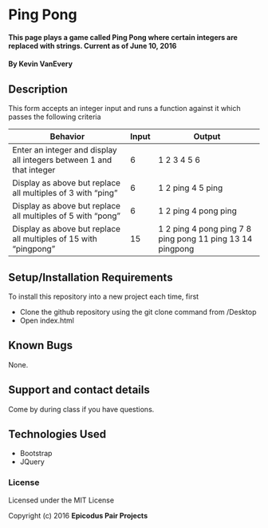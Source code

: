 # Ping Pong

#### This page plays a game called Ping Pong where certain integers are replaced with strings. Current as of June 10, 2016

#### By Kevin VanEvery

## Description

This form accepts an integer input and runs a function against it which passes the following criteria

|Behavior    |Input   |Output   |
|---|---|---|
|Enter an integer and display all integers between 1 and that integer  |6  |1 2 3 4 5 6  |
|Display as above but replace all multiples of 3 with “ping” |6  |1 2 ping 4 5 ping  |
|Display as above but replace all multiples of 5 with “pong” |6  |1 2 ping 4 pong ping  |
|Display as above but replace all multiples of 15 with “pingpong”  |15  |1 2 ping 4 pong ping 7 8 ping pong 11 ping 13 14 pingpong   |

## Setup/Installation Requirements

To install this repository into a new project each time, first

* Clone the github repository using the git clone command from /Desktop
* Open index.html

## Known Bugs

None.  

## Support and contact details

Come by during class if you have questions.

## Technologies Used

* Bootstrap
* JQuery

### License

Licensed under the MIT License

Copyright (c) 2016 **Epicodus Pair Projects**
